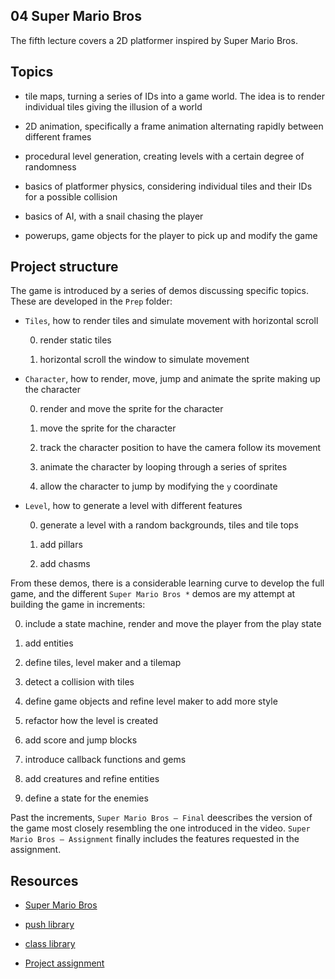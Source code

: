 ## 04 Super Mario Bros

The fifth lecture covers a 2D platformer inspired by Super Mario Bros.

<!-- ![A few frames from the assignment for "Super Mario Bros"](https://github.com/borntofrappe/game-development/blob/master/04%20Super%20Mario%20%Bros/super-mario-bros.gif) -->

## Topics

- tile maps, turning a series of IDs into a game world. The idea is to render individual tiles giving the illusion of a world

- 2D animation, specifically a frame animation alternating rapidly between different frames

- procedural level generation, creating levels with a certain degree of randomness

- basics of platformer physics, considering individual tiles and their IDs for a possible collision

- basics of AI, with a snail chasing the player

- powerups, game objects for the player to pick up and modify the game

## Project structure

The game is introduced by a series of demos discussing specific topics. These are developed in the `Prep` folder:

- `Tiles`, how to render tiles and simulate movement with horizontal scroll

  0. render static tiles

  1. horizontal scroll the window to simulate movement

- `Character`, how to render, move, jump and animate the sprite making up the character

  0. render and move the sprite for the character

  1. move the sprite for the character

  2. track the character position to have the camera follow its movement

  3. animate the character by looping through a series of sprites

  4. allow the character to jump by modifying the `y` coordinate

- `Level`, how to generate a level with different features

  0. generate a level with a random backgrounds, tiles and tile tops

  1. add pillars

  2. add chasms

From these demos, there is a considerable learning curve to develop the full game, and the different `Super Mario Bros *` demos are my attempt at building the game in increments:

0. include a state machine, render and move the player from the play state

1. add entities

2. define tiles, level maker and a tilemap

3. detect a collision with tiles

4. define game objects and refine level maker to add more style

5. refactor how the level is created

6. add score and jump blocks

7. introduce callback functions and gems

8. add creatures and refine entities

9. define a state for the enemies

Past the increments, `Super Mario Bros — Final` deescribes the version of the game most closely resembling the one introduced in the video. `Super Mario Bros — Assignment` finally includes the features requested in the assignment.

## Resources

- [Super Mario Bros](https://youtu.be/gvONAgleKPg)

- [push library](https://github.com/Ulydev/push)

- [class library](https://github.com/vrld/hump/blob/master/class.lua)

- [Project assignment](https://docs.cs50.net/ocw/games/assignments/4/assignment4.html)
